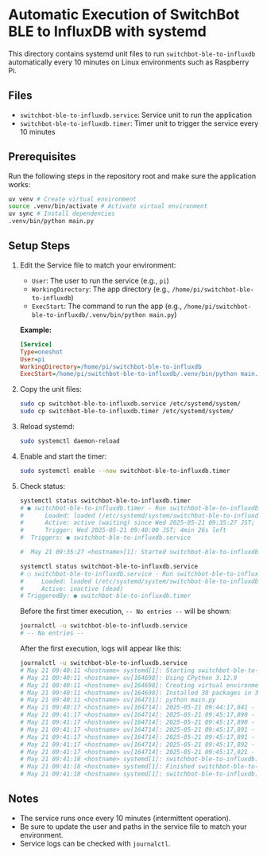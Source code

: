 # Automatic Execution of SwitchBot BLE to InfluxDB with systemd

This directory contains systemd unit files to run `switchbot-ble-to-influxdb` automatically every 10 minutes on Linux environments such as Raspberry Pi.

## Files
- `switchbot-ble-to-influxdb.service`: Service unit to run the application
- `switchbot-ble-to-influxdb.timer`: Timer unit to trigger the service every 10 minutes

## Prerequisites
Run the following steps in the repository root and make sure the application works:
```bash
uv venv # Create virtual environment
source .venv/bin/activate # Activate virtual environment
uv sync # Install dependencies
.venv/bin/python main.py
```

## Setup Steps
1. Edit the Service file to match your environment:
    - `User`: The user to run the service (e.g., `pi`)
    - `WorkingDirectory`: The app directory (e.g., `/home/pi/switchbot-ble-to-influxdb`)
    - `ExecStart`: The command to run the app (e.g., `/home/pi/switchbot-ble-to-influxdb/.venv/bin/python main.py`)

    **Example:**
    ```ini
    [Service]
    Type=oneshot
    User=pi
    WorkingDirectory=/home/pi/switchbot-ble-to-influxdb
    ExecStart=/home/pi/switchbot-ble-to-influxdb/.venv/bin/python main.py
    ```

2. Copy the unit files:
    ```bash
    sudo cp switchbot-ble-to-influxdb.service /etc/systemd/system/
    sudo cp switchbot-ble-to-influxdb.timer /etc/systemd/system/
    ```
3. Reload systemd:
    ```bash
    sudo systemctl daemon-reload
    ```
4. Enable and start the timer:
    ```bash
    sudo systemctl enable --now switchbot-ble-to-influxdb.timer
    ```
5. Check status:
    ```bash
    systemctl status switchbot-ble-to-influxdb.timer
    # ● switchbot-ble-to-influxdb.timer - Run switchbot-ble-to-influxdb every 10 minutes
    #      Loaded: loaded (/etc/systemd/system/switchbot-ble-to-influxdb.timer; enabled; preset: enabled)
    #      Active: active (waiting) since Wed 2025-05-21 09:35:27 JST; 6s ago
    #      Trigger: Wed 2025-05-21 09:40:00 JST; 4min 26s left
    #  Triggers: ● switchbot-ble-to-influxdb.service

    #  May 21 09:35:27 <hostname>[1]: Started switchbot-ble-to-influxdb.timer - Run switchbot-ble-to-influxdb every 10 minutes.
    ```

    ```bash
    systemctl status switchbot-ble-to-influxdb.service
    # ○ switchbot-ble-to-influxdb.service - Run switchbot-ble-to-influxdb script periodically
    #     Loaded: loaded (/etc/systemd/system/switchbot-ble-to-influxdb.service; static)
    #     Active: inactive (dead)
    # TriggeredBy: ● switchbot-ble-to-influxdb.timer
    ```

    Before the first timer execution, `-- No entries --` will be shown:
    ```bash
    journalctl -u switchbot-ble-to-influxdb.service
    # -- No entries --
    ```

    After the first execution, logs will appear like this:
    ```bash
    journalctl -u switchbot-ble-to-influxdb.service
    # May 21 09:40:11 <hostname> systemd[1]: Starting switchbot-ble-to-influxdb.service - Run switchbot-ble-to-influxdb script periodically...
    # May 21 09:40:11 <hostname> uv[164698]: Using CPython 3.12.9
    # May 21 09:40:11 <hostname> uv[164698]: Creating virtual environment at: .venv
    # May 21 09:40:11 <hostname> uv[164698]: Installed 38 packages in 359ms
    # May 21 09:40:11 <hostname> uv[164711]: python main.py
    # May 21 09:40:17 <hostname> uv[164714]: 2025-05-21 09:44:17,841 - INFO - InfluxDB client initialized.
    # May 21 09:41:17 <hostname> uv[164714]: 2025-05-21 09:45:17,890 - INFO - address: CA:5F:45:86:47:93
    # May 21 09:41:17 <hostname> uv[164714]: 2025-05-21 09:45:17,890 - INFO - Friendly name: Indoor/Outdoor Meter
    # May 21 09:41:17 <hostname> uv[164714]: 2025-05-21 09:45:17,891 - INFO - temperature: 29.5 °C
    # May 21 09:41:17 <hostname> uv[164714]: 2025-05-21 09:45:17,891 - INFO - humidity: 51 %
    # May 21 09:41:17 <hostname> uv[164714]: 2025-05-21 09:45:17,892 - INFO - battery: 90 %
    # May 21 09:41:17 <hostname> uv[164714]: 2025-05-21 09:45:17,921 - INFO - Data written to InfluxDB for device CA:5F:45:86:47:93
    # May 21 09:41:18 <hostname> systemd[1]: switchbot-ble-to-influxdb.service: Deactivated successfully.
    # May 21 09:41:18 <hostname> systemd[1]: Finished switchbot-ble-to-influxdb.service - Run switchbot-ble-to-influxdb script periodically.
    # May 21 09:41:18 <hostname> systemd[1]: switchbot-ble-to-influxdb.service: Consumed 6.527s CPU time.
    ```

## Notes
- The service runs once every 10 minutes (intermittent operation).
- Be sure to update the user and paths in the service file to match your environment.
- Service logs can be checked with `journalctl`.
